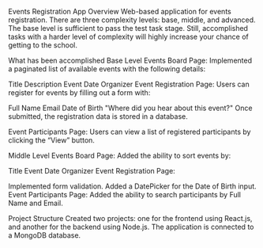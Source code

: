 Events Registration App
Overview
Web-based application for events registration. There are three complexity levels: base, middle, and advanced. The base level is sufficient to pass the test task stage. Still, accomplished tasks with a harder level of complexity will highly increase your chance of getting to the school.

What has been accomplished
Base Level
Events Board Page: Implemented a paginated list of available events with the following details:

Title
Description
Event Date
Organizer
Event Registration Page: Users can register for events by filling out a form with:

Full Name
Email
Date of Birth
"Where did you hear about this event?"
Once submitted, the registration data is stored in a database.

Event Participants Page: Users can view a list of registered participants by clicking the “View” button.

Middle Level
Events Board Page: Added the ability to sort events by:

Title
Event Date
Organizer
Event Registration Page:

Implemented form validation.
Added a DatePicker for the Date of Birth input.
Event Participants Page: Added the ability to search participants by Full Name and Email.

Project Structure
Created two projects: one for the frontend using React.js, and another for the backend using Node.js. The application is connected to a MongoDB database.
